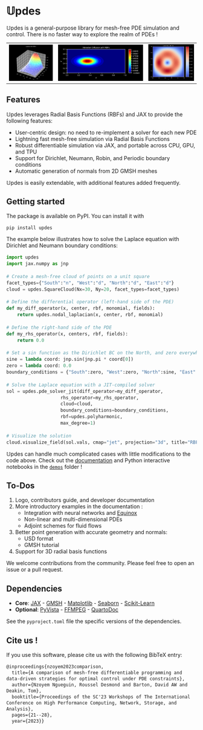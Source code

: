 # 𝕌pdes

𝕌pdes is a general-purpose library for mesh-free PDE simulation and control. There is no faster way to explore the realm of PDEs !

<table>
  <tr>
    <th><img src="docs/assets/laplace.png" width="180"></th>
    <th><img src="docs/assets/adv_diff_periodic.gif" width="350"></th>
    <!-- <th><img src="docs/assets/burgers_u.gif" width="188"></th> -->
    <th><img src="docs/assets/ns_norm.gif" width="188"></th>
  </tr>
</table>


## Features
𝕌pdes leverages Radial Basis Functions (RBFs) and JAX to provide the following features:
- User-centric design: no need to re-implement a solver for each new PDE
- Lightning fast mesh-free simulation via Radial Basis Functions
- Robust differentiable simulation via JAX, and portable across CPU, GPU, and TPU
- Support for Dirichlet, Neumann, Robin, and Periodic boundary conditions
- Automatic generation of normals from 2D GMSH meshes

𝕌pdes is easily extendable, with additional features added frequently.


## Getting started
The package is available on PyPI. You can install it with
```
pip install updes
```

The example below illustrates how to solve the Laplace equation with Dirichlet and Neumann boundary conditions:
```python
import updes
import jax.numpy as jnp

# Create a mesh-free cloud of points on a unit square
facet_types={"South":"n", "West":"d", "North":"d", "East":"d"}
cloud = updes.SquareCloud(Nx=30, Ny=20, facet_types=facet_types)

# Define the differential operator (left-hand side of the PDE)
def my_diff_operator(x, center, rbf, monomial, fields):
    return updes.nodal_laplacian(x, center, rbf, monomial)

# Define the right-hand side of the PDE
def my_rhs_operator(x, centers, rbf, fields):
    return 0.0

# Set a sin function as the Dirichlet BC on the North, and zero everywhere else
sine = lambda coord: jnp.sin(jnp.pi * coord[0])
zero = lambda coord: 0.0
boundary_conditions = {"South":zero, "West":zero, "North":sine, "East":zero}

# Solve the Laplace equation with a JIT-compiled solver
sol = updes.pde_solver_jit(diff_operator=my_diff_operator, 
                    rhs_operator=my_rhs_operator, 
                    cloud=cloud, 
                    boundary_conditions=boundary_conditions, 
                    rbf=updes.polyharmonic,
                    max_degree=1)

# Visualize the solution
cloud.visualize_field(sol.vals, cmap="jet", projection="3d", title="RBF solution")
```

𝕌pdes can handle much complicated cases with little modifications to the code above. Check out the [documentation](https://ddrous.github.io/Updes/) and Python interactive notebooks in the [`demos`](./demos) folder !




## To-Dos
1. Logo, contributors guide, and developer documentation
2. More introductory examples in the documentation :
    - Integration with neural networks and [Equinox](https://github.com/patrick-kidger/equinox)
    - Non-linear and multi-dimensional PDEs
    - Adjoint schemes for fluid flows
3. Better point generation with accurate geometry and normals: 
    - USD format
    - GMSH tutorial
4. Support for 3D radial basis functions

We welcome contributions from the community. Please feel free to open an issue or a pull request.


## Dependencies
- **Core**: [JAX](https://github.com/google/jax) - [GMSH](https://pypi.org/project/gmsh/) - [Matplotlib](https://github.com/matplotlib/matplotlib) - [Seaborn](https://github.com/mwaskom/seaborn) - [Scikit-Learn](https://github.com/scikit-learn/scikit-learn)
- **Optional**: [PyVista](https://github.com/pyvista/pyvista) - [FFMPEG](https://github.com/kkroening/ffmpeg-python) - [QuartoDoc](https://github.com/machow/quartodoc/)

See the `pyproject.toml` file the specific versions of the dependencies.


## Cite us !
If you use this software, please cite us with the following BibTeX entry:
```
@inproceedings{nzoyem2023comparison,
  title={A comparison of mesh-free differentiable programming and data-driven strategies for optimal control under PDE constraints},
  author={Nzoyem Ngueguin, Roussel Desmond and Barton, David AW and Deakin, Tom},
  booktitle={Proceedings of the SC'23 Workshops of The International Conference on High Performance Computing, Network, Storage, and Analysis},
  pages={21--28},
  year={2023}}
```
